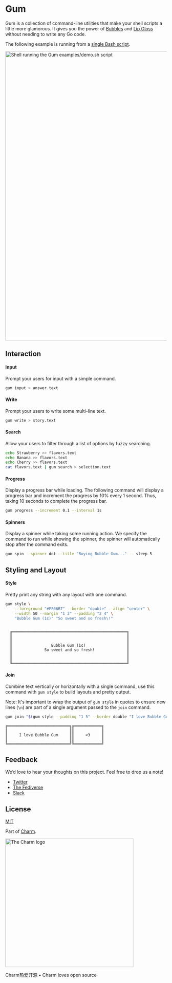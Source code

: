 # Gum

Gum is a collection of command-line utilities that make your shell scripts a
little more glamorous. It gives you the power of
[Bubbles](https://github.com/charmbracelet/bubbles) and
[Lip Gloss](https://github.com/charmbracelet/lipgloss) without needing to write
any Go code.

The following example is running from a [single Bash script](./examples/demo.sh).

<img src="https://stuff.charm.sh/gum/gum.gif" width="900" alt="Shell running the Gum examples/demo.sh script">

## Interaction

#### Input
Prompt your users for input with a simple command.

```bash
gum input > answer.text
```

#### Write

Prompt your users to write some multi-line text.

```bash
gum write > story.text
```

#### Search

Allow your users to filter through a list of options by fuzzy searching.

```bash
echo Strawberry >> flavors.text
echo Banana >> flavors.text
echo Cherry >> flavors.text
cat flavors.text | gum search > selection.text
```

#### Progress

Display a progress bar while loading. The following command will display a
progress bar and increment the progress by 10% every 1 second. Thus, taking 10
seconds to complete the progress bar.

```bash
gum progress --increment 0.1 --interval 1s
```

#### Spinners

Display a spinner while taking some running action. We specify the command to
run while showing the spinner, the spinner will automatically stop after the
command exits.

```bash
gum spin --spinner dot --title "Buying Bubble Gum..." -- sleep 5
```

## Styling and Layout

#### Style
Pretty print any string with any layout with one command.

```bash
gum style \
	--foreground "#FF06B7" --border "double" --align "center" \
	--width 50 --margin "1 2" --padding "2 4" \
	"Bubble Gum (1¢)" "So sweet and so fresh\!"
```

```
                                                        
  ╔══════════════════════════════════════════════════╗  
  ║                                                  ║  
  ║                                                  ║  
  ║                 Bubble Gum (1¢)                  ║  
  ║              So sweet and so fresh!              ║  
  ║                                                  ║  
  ║                                                  ║  
  ╚══════════════════════════════════════════════════╝  

```

#### Join

Combine text vertically or horizontally with a single command, use this command
with `gum style` to build layouts and pretty output.

Note: It's important to wrap the output of `gum style` in quotes to ensure new
lines (`\n`) are part of a single argument passed to the `join` command.

```bash
gum join "$(gum style --padding "1 5" --border double "I love Bubble Gum")" "$(gum style --padding "1 5" --border double "<3")"
```

```
╔═══════════════════════════╗╔════════════╗
║                           ║║            ║
║     I love Bubble Gum     ║║     <3     ║
║                           ║║            ║
╚═══════════════════════════╝╚════════════╝
```


## Feedback

We’d love to hear your thoughts on this project. Feel free to drop us a note!

* [Twitter](https://twitter.com/charmcli)
* [The Fediverse](https://mastodon.technology/@charm)
* [Slack](https://charm.sh/slack)

## License

[MIT](https://github.com/charmbracelet/seashell/raw/main/LICENSE)

Part of [Charm](https://charm.sh).

<a href="https://charm.sh/"><img alt="The Charm logo" src="https://stuff.charm.sh/charm-badge.jpg" width="400"></a>

Charm热爱开源 • Charm loves open source
